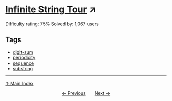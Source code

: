 # [Infinite String Tour](https://projecteuler.net/problem=238) ↗️

Difficulty rating: 75%
Solved by: 1,067 users
## Tags

- [digit-sum](../tags/digit-sum.md)
- [periodicity](../tags/periodicity.md)
- [sequence](../tags/sequence.md)
- [substring](../tags/substring.md)



---

[↑ Main Index](../README.md)


<div align=center><a href='237.md'>← Previous</a> &nbsp;&nbsp; &nbsp;&nbsp;  <a href='239.md'>Next →</a></div>
